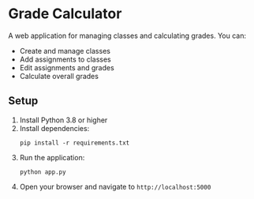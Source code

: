 # Grade Calculator

A web application for managing classes and calculating grades. You can:
- Create and manage classes
- Add assignments to classes
- Edit assignments and grades
- Calculate overall grades

## Setup
1. Install Python 3.8 or higher
2. Install dependencies:
   ```
   pip install -r requirements.txt
   ```
3. Run the application:
   ```
   python app.py
   ```
4. Open your browser and navigate to `http://localhost:5000`
